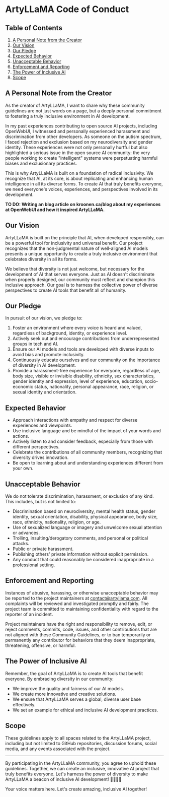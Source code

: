 # ArtyLLaMA Code of Conduct

## Table of Contents
1. [A Personal Note from the Creator](#a-personal-note-from-the-creator)
2. [Our Vision](#our-vision)
3. [Our Pledge](#our-pledge)
4. [Expected Behavior](#expected-behavior)
5. [Unacceptable Behavior](#unacceptable-behavior)
6. [Enforcement and Reporting](#enforcement-and-reporting)
7. [The Power of Inclusive AI](#the-power-of-inclusive-ai)
8. [Scope](#scope)

## A Personal Note from the Creator

As the creator of ArtyLLaMA, I want to share why these community guidelines are not just words on a page, but a deeply personal commitment to fostering a truly inclusive environment in AI development.

In my past experiences contributing to open source AI projects, including OpenWebUI, I witnessed and personally experienced harassment and discrimination from other developers. As someone on the autism spectrum, I faced rejection and exclusion based on my neurodiversity and gender identity. These experiences were not only personally hurtful but also highlighted a serious issue in the open source AI community: the very people working to create "intelligent" systems were perpetuating harmful biases and exclusionary practices.

This is why ArtyLLaMA is built on a foundation of radical inclusivity. We recognize that AI, at its core, is about replicating and enhancing human intelligence in all its diverse forms. To create AI that truly benefits everyone, we need everyone's voices, experiences, and perspectives involved in its development.

**TO DO: Writing an blog article on kroonen.ca/blog about my experiences at OpenWebUI and how it inspired ArtyLLaMA.**

## Our Vision

ArtyLLaMA is built on the principle that AI, when developed responsibly, can be a powerful tool for inclusivity and universal benefit. Our project recognizes that the non-judgmental nature of well-aligned AI models presents a unique opportunity to create a truly inclusive environment that celebrates diversity in all its forms.

We believe that diversity is not just welcome, but necessary for the development of AI that serves everyone. Just as AI doesn't discriminate when properly designed, our community must reflect and champion this inclusive approach. Our goal is to harness the collective power of diverse perspectives to create AI tools that benefit all of humanity.

## Our Pledge

In pursuit of our vision, we pledge to:

1. Foster an environment where every voice is heard and valued, regardless of background, identity, or experience level.
2. Actively seek out and encourage contributions from underrepresented groups in tech and AI.
3. Ensure our AI models and tools are developed with diverse inputs to avoid bias and promote inclusivity.
4. Continuously educate ourselves and our community on the importance of diversity in AI development.
5. Provide a harassment-free experience for everyone, regardless of age, body size, visible or invisible disability, ethnicity, sex characteristics, gender identity and expression, level of experience, education, socio-economic status, nationality, personal appearance, race, religion, or sexual identity and orientation.

## Expected Behavior

- Approach interactions with empathy and respect for diverse experiences and viewpoints.
- Use inclusive language and be mindful of the impact of your words and actions.
- Actively listen to and consider feedback, especially from those with different perspectives.
- Celebrate the contributions of all community members, recognizing that diversity drives innovation.
- Be open to learning about and understanding experiences different from your own.

## Unacceptable Behavior

We do not tolerate discrimination, harassment, or exclusion of any kind. This includes, but is not limited to:

- Discrimination based on neurodiversity, mental health status, gender identity, sexual orientation, disability, physical appearance, body size, race, ethnicity, nationality, religion, or age.
- Use of sexualized language or imagery and unwelcome sexual attention or advances.
- Trolling, insulting/derogatory comments, and personal or political attacks.
- Public or private harassment.
- Publishing others' private information without explicit permission.
- Any conduct that could reasonably be considered inappropriate in a professional setting.

## Enforcement and Reporting

Instances of abusive, harassing, or otherwise unacceptable behavior may be reported to the project maintainers at [contact@artyllama.com](contact@artyllama.com). All complaints will be reviewed and investigated promptly and fairly. The project team is committed to maintaining confidentiality with regard to the reporter of an incident.

Project maintainers have the right and responsibility to remove, edit, or reject comments, commits, code, issues, and other contributions that are not aligned with these Community Guidelines, or to ban temporarily or permanently any contributor for behaviors that they deem inappropriate, threatening, offensive, or harmful.

## The Power of Inclusive AI

Remember, the goal of ArtyLLaMA is to create AI tools that benefit everyone. By embracing diversity in our community:

- We improve the quality and fairness of our AI models.
- We create more innovative and creative solutions.
- We ensure that ArtyLLaMA serves a global, diverse user base effectively.
- We set an example for ethical and inclusive AI development practices.

## Scope

These guidelines apply to all spaces related to the ArtyLLaMA project, including but not limited to GitHub repositories, discussion forums, social media, and any events associated with the project.

---

By participating in the ArtyLLaMA community, you agree to uphold these guidelines. Together, we can create an inclusive, innovative AI project that truly benefits everyone. Let's harness the power of diversity to make ArtyLLaMA a beacon of inclusive AI development! 🦙💖🌈🤖

Your voice matters here. Let's create amazing, inclusive AI together!
